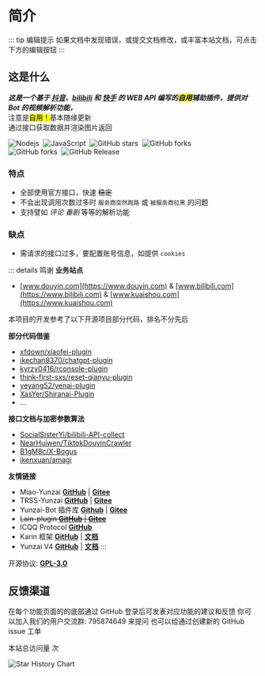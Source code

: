 # 简介

::: tip 编辑提示
如果文档中发现错误，或提交文档修改，或丰富本站文档，可点击下方的编辑按钮
:::

## 这是什么

_**这是一个基于 [抖音](https://www.douyin.com)、[bilibili](https://www.bilibili.com) 和 [快手](https://www.kuaishou.com) 的 WEB API 编写的<mark>自用</mark>辅助插件，提供对 Bot 的视频解析功能，**_<br>
注意是<mark>自用！</mark>基本随缘更新<br>
通过接口获取数据并渲染图片返回
<p>
<img src="https://img.shields.io/badge/-Node.js-3C873A?style=flat&logo=Node.js&logoColor=white" alt="Nodejs" style="display: inline-block;" />&nbsp;
<img src="https://img.shields.io/badge/-JavaScript-eed718?style=flat&logo=javascript&logoColor=ffffff" alt="JavaScript" style="display: inline-block;" />&nbsp;
<img src="https://img.shields.io/github/stars/ikenxuan/kkkkkk-10086" alt="GitHub stars" style="display: inline-block;" />&nbsp;
<img src="https://img.shields.io/github/forks/ikenxuan/kkkkkk-10086" alt="GitHub forks" style="display: inline-block;" />&nbsp;
<br>
<img src="https://img.shields.io/github/license/ikenxuan/kkkkkk-10086" alt="GitHub forks" style="display: inline-block;" />&nbsp;
<img src="https://img.shields.io/github/v/release/ikenxuan/kkkkkk-10086" alt="GitHub Release" style="display: inline-block;" />&nbsp;


</p>

### 特点

- 全部使用官方接口，快速 ~~稳定~~<br>
- 不会出现调用次数过多时 `服务商突然跑路` 或 `被服务商拉黑` 的问题<br>
- 支持譬如 _评论_ _番剧_ 等等的解析功能<br>

### 缺点
- 需请求的接口过多，要配置账号信息，如提供 `cookies`

::: details 鸣谢
**业务站点**

- [www.douyin.com](https://www.douyin.com) & [www.bilibili.com](https://www.bilibili.com) & [www.kuaishou.com](https://www.kuaishou.com)

本项目的开发参考了以下开源项目部分代码，排名不分先后

**部分代码借鉴**

- [xfdown/xiaofei-plugin](https://gitee.com/xfdown/xiaofei-plugin)
- [ikechan8370/chatgpt-plugin](https://github.com/ikechan8370/chatgpt-plugin)
- [kyrzy0416/rconsole-plugin](https://gitee.com/kyrzy0416/rconsole-plugin)
- [think-first-sxs/reset-qianyu-plugin](https://gitee.com/think-first-sxs/reset-qianyu-plugin)
- [yeyang52/yenai-plugin](https://github.com/yeyang52/yenai-plugin)
- [XasYer/Shiranai-Plugin](https://github.com/XasYer/Shiranai-Plugin)
- ...

**接口文档与加密参数算法**

- [SocialSisterYi/bilibili-API-collect](https://github.com/SocialSisterYi/bilibili-API-collect)
- [NearHuiwen/TiktokDouyinCrawler](https://github.com/NearHuiwen/TiktokDouyinCrawler)
- [B1gM8c/X-Bogus](https://github.com/B1gM8c/X-Bogus)
- [ikenxuan/amagi](https://github.com/ikenxuan/amagi)

**友情链接**

- Miao-Yunzai [**GitHub**](https://github.com/yoimiya-kokomi/Miao-Yunzai) | [**Gitee**](https://gitee.com/yoimiya-kokomi/Miao-Yunzai)
- TRSS-Yunzai [**GitHub**](https://github.com/TimeRainStarSky/Yunzai) | [**Gitee**](https://gitee.com/TimeRainStarSky/Yunzai)
- Yunzai-Bot 插件库 [**Github**](https://github.com/yhArcadia/Yunzai-Bot-plugins-index) | [**Gitee**](https://gitee.com/yhArcadia/Yunzai-Bot-plugins-index)
- ~~Lain-plugin [**GitHub**](https://github.com/Loli-Lain/Lain-plugin) | [**Gitee**](https://gitee.com/Zyy955/Lain-plugin)~~
- ICQQ Protocol [**GitHub**](https://github.com/icqqjs/icqq)
- Karin 框架 [**GitHub**](https://github.com/Karinjs/Karin) | [**文档**](https://karinjs.github.io/Karin)
- Yunzai V4 [**GitHub**](https://github.com/yunzai-org/yunzaijs) | [**文档**](https://yunzai-org.github.io/docs)
:::

开源协议: [**GPL-3.0**](https://github.com/ikenxuan/kkkkkk-10086/blob/master/LICENSE)

## 反馈渠道

<NCard title='<i class="fa-regular fa-comment-dots fa-bounce" style="color: #FFB805;"></i> 底部发表评论' >
在每个功能页面的的底部通过 GitHub 登录后可发表对应功能的建议和反馈
</NCard>
<NCard title='<i class="fa-solid fa-hand fa-bounce" style="color: #FFB805;"></i> 获取即时支持' link="http://qm.qq.com/cgi-bin/qm/qr?_wv=1027&k=S8y6baEcSkO6TEO5kEdfgmJhz79Oxdw5&authKey=ficWQytHGz3KIv5i0HpGbEeMBpABBXfjEMYRzo3ZwMV%2B0Y5mq8cC0Yxbczfa904H&noverify=0&group_code=795874649" >
你可以加入我们的用户交流群: 795874649 来提问
</NCard>
<NCard title='<i class="fa-solid fa-envelope fa-shake" style="color: #FFB805;"></i> 通过 GitHub issue' link="https://github.com/ikenxuan/kkkkkk-10086/issues/new/choose" >
也可以给通过创建新的 GitHub issue 工单
</NCard>

本站总访问量 <span id="busuanzi_value_site_pv" /> 次

![Star History Chart](https://api.star-history.com/svg?repos=ikenxuan/kkkkkk-10086&type=Date)
